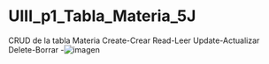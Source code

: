 # UIII_p1_Tabla_Materia_5J
CRUD de la tabla Materia Create-Crear Read-Leer Update-Actualizar Delete-Borrar
-![imagen](https://github.com/user-attachments/assets/4b3869b1-6abf-4b0b-b27d-33da1fa08346)
